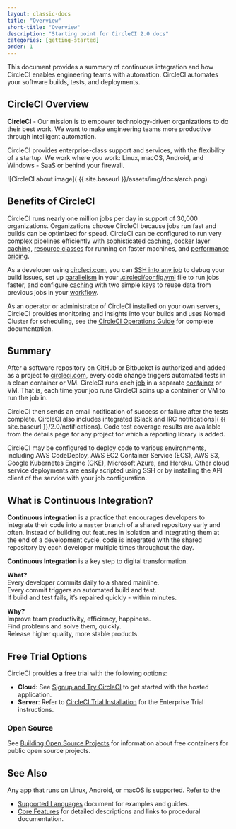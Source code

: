 ```yaml
---
layout: classic-docs
title: "Overview"
short-title: "Overview"
description: "Starting point for CircleCI 2.0 docs"
categories: [getting-started]
order: 1
---
```


This document provides a summary of continuous integration and how CircleCI enables engineering teams with automation. CircleCI automates your software builds, tests, and deployments.

## CircleCI Overview

**CircleCI** - Our mission is to empower technology-driven organizations to do their best work. We want to make engineering teams more productive through intelligent automation.

CircleCI provides enterprise-class support and services, with the flexibility of a startup.
We work where you work: Linux, macOS, Android, and Windows - SaaS or behind your firewall.

![CircleCI about image]( {{ site.baseurl }}/assets/img/docs/arch.png)

## Benefits of CircleCI

CircleCI runs nearly one million jobs per day in support of 30,000 organizations. Organizations choose CircleCI because jobs run fast and builds can be optimized for speed. CircleCI can be configured to run very complex pipelines efficiently with sophisticated [caching]({{site.baseurl}}/2.0/caching/), [docker layer caching]({{site.baseurl}}/2.0/docker-layer-caching/), [resource classes]({{site.baseurl}}/2.0/optimizations/#resource-class) for running on faster machines, and [performance pricing](https://circleci.com/pricing/). 

As a developer using [circleci.com](https://circleci.com), you can [SSH into any job]({{site.baseurl}}/2.0/ssh-access-jobs/) to debug your build issues, set up [parallelism]({{site.baseurl}}/2.0/parallelism-faster-jobs/) in your [.circleci/config.yml]({{site.baseurl}}/2.0/configuration-reference/) file to run jobs faster, and configure [caching]({{site.baseurl}}/2.0/caching/) with two simple keys to reuse data from previous jobs in your [workflow]({{site.baseurl}}/2.0/workflows/).

As an operator or administrator of CircleCI installed on your own servers, CircleCI provides monitoring and insights into your builds and uses Nomad Cluster for scheduling, see the [CircleCI Operations Guide]({{site.baseurl}}/2.0/circleci-ops-guide-v2-17.pdf) for complete documentation.

## Summary

After a software repository on GitHub or Bitbucket is authorized and added as a project to [circleci.com](https://circleci.com), every code change triggers automated tests in a clean container or VM. CircleCI runs each [job]({{site.baseurl}}/2.0/glossary/#job) in a separate [container]({{site.baseurl}}/2.0/glossary/#container) or VM. That is, each time your job runs CircleCI spins up a container or VM to run the job in.

CircleCI then sends an email notification of success or failure after the tests complete. CircleCI also includes integrated [Slack and IRC notifications]( {{ site.baseurl }}/2.0/notifications). Code test coverage results are available from the details page for any project for which a reporting library is added.

CircleCI may be configured to deploy code to various environments, including AWS CodeDeploy, AWS EC2 Container Service (ECS), AWS S3, Google Kubernetes Engine (GKE), Microsoft Azure, and Heroku. Other cloud service deployments are easily scripted using SSH or by installing the API client of the service with your job configuration.

## What is Continuous Integration?

**Continuous integration** is a practice that encourages developers to integrate their code into a `master` branch of a shared repository early and often. Instead of building out features in isolation and integrating them at the end of a development cycle, code is integrated with the shared repository by each developer multiple times throughout the day.

**Continuous Integration** is a key step to digital transformation.

**What?**    
Every developer commits daily to a shared mainline.  
Every commit triggers an automated build and test.  
If build and test fails, it’s repaired quickly - within minutes.  

**Why?**    
Improve team productivity, efficiency, happiness.  
Find problems and solve them, quickly.  
Release higher quality, more stable products.  


## Free Trial Options

CircleCI provides a free trial with the following options:

- **Cloud**: See [Signup and Try CircleCI]({{site.baseurl}}/2.0/first-steps/) to get started with the hosted application.
- **Server**: Refer to [CircleCI Trial Installation]({{site.baseurl}}/2.0/single-box/) for the Enterprise Trial instructions.

### Open Source

See [Building Open Source Projects]({{site.baseurl}}/2.0/oss/) for information about free containers for public open source projects. 

## See Also

Any app that runs on Linux, Android, or macOS is supported. Refer to the 
- [Supported Languages]({{site.baseurl}}/2.0/demo-apps/) document for examples and guides.
- [Core Features]({{site.baseurl}}/2.0/features/) for detailed descriptions and links to procedural documentation.

